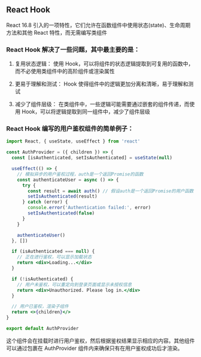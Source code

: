 ## React Hook

React 16.8 引入的一项特性，它们允许在函数组件中使用状态(state)、生命周期方法和其他 React 特性，而无需编写类组件

### React Hook 解决了一些问题，其中最主要的是：

1. 复用状态逻辑： 使用 Hook，可以将组件的状态逻辑提取到可复用的函数中，而不必使用类组件中的高阶组件或渲染属性

2. 更易于理解和测试： Hook 使得组件中的逻辑更加分离和清晰，易于理解和测试

3. 减少了组件层级： 在类组件中，一些逻辑可能需要通过嵌套的组件传递，而使用 Hook，可以将逻辑提取到同一组件中，减少了组件层级

### React Hook 编写的用户鉴权组件的简单例子：

```jsx
import React, { useState, useEffect } from 'react'

const AuthProvider = ({ children }) => {
  const [isAuthenticated, setIsAuthenticated] = useState(null)

  useEffect(() => {
    // 模拟异步的用户鉴权过程，auth是一个返回Promise的函数
    const authenticateUser = async () => {
      try {
        const result = await auth() // 假设auth是一个返回Promise的用户函数
        setIsAuthenticated(result)
      } catch (error) {
        console.error('Authentication failed:', error)
        setIsAuthenticated(false)
      }
    }

    authenticateUser()
  }, [])

  if (isAuthenticated === null) {
    // 正在进行鉴权，可以显示加载状态
    return <div>Loading...</div>
  }

  if (!isAuthenticated) {
    // 用户未鉴权，可以重定向到登录页面或显示未授权信息
    return <div>Unauthorized. Please log in.</div>
  }

  // 用户已鉴权，渲染子组件
  return <>{children}</>
}

export default AuthProvider
```

这个组件会在挂载时进行用户鉴权，然后根据鉴权结果显示相应的内容。其他组件可以通过包裹在 AuthProvider 组件内来确保只有在用户鉴权成功后才渲染。
